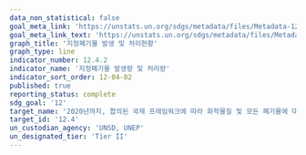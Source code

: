 ```yaml
---
data_non_statistical: false
goal_meta_link: 'https://unstats.un.org/sdgs/metadata/files/Metadata-12-04-02.pdf'
goal_meta_link_text: 'https://unstats.un.org/sdgs/metadata/files/Metadata-12-04-02.pdf'
graph_title: '지정폐기물 발생 및 처리현황'
graph_type: line
indicator_number: 12.4.2
indicator_name: '지정폐기물 발생량 및 처리량'
indicator_sort_order: 12-04-02
published: true
reporting_status: complete
sdg_goal: '12'
target_name: '2020년까지, 합의된 국제 프레임워크에 따라 화학물질 및 모든 폐기물에 대해 수명 주기 동안 친환경적인 관리를 달성하고, 이들이 인체 건강 및 환경에 끼치는 부정적 영향을 최소화하기 위해, 공기, 물, 토양으로의 배출을 크게 감소'
target_id: '12.4'
un_custodian_agency: 'UNSD, UNEP'
un_designated_tier: 'Tier II'
---
```

